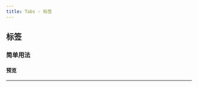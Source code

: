```yaml
---
title: Tabs - 标签
---
```

## 标签

### 简单用法

#### 预览

<hr><br>
<ClientOnly>
  <tabs-demo></tabs-demo>
</ClientOnly>
